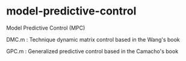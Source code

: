 # model-predictive-control
Model Predictive Control (MPC)

DMC.m : Technique dynamic matrix control based in the Wang's book

GPC.m : Generalized predictive control based in the Camacho's book
